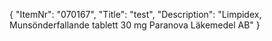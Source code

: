 {
  "ItemNr": "070167",
  "Title": "test",
  "Description": "Limpidex, Munsönderfallande tablett 30 mg Paranova Läkemedel AB"
}
